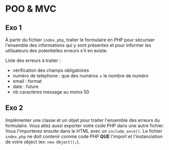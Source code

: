 # POO & MVC

## Exo 1

À partir du fichier `index.php`, traiter le formulaire en PHP pour sécuriser l'ensemble des informations qui y sont présentes et pour informer les utilisateurs des potentielles erreurs s'il en existe.

Liste des erreurs à traiter : 

- vérification des champs obligatoires
- numéro de telephone : que des numéros + le nombre de numéro
- email : format
- date : future
- nb caractères message au moins 50

## Exo 2

Implémenter une classe et un objet pour traiter l'ensemble des erreurs du formulaire. Vous allez aussi exporter votre code PHP dans une autre fichier. Vous l'importerez ensuite dans le HTML avec un `include_once()`.
Le fichier `index.php` ne doit contenir comme code PHP **QUE** l'import et l'instanciation de votre object (ex: `new Object();`).